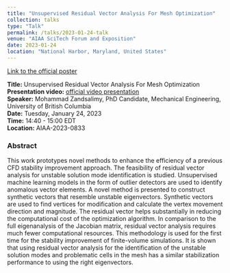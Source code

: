 ```yaml
---
title: "Unsupervised Residual Vector Analysis For Mesh Optimization"
collection: talks
type: "Talk"
permalink: /talks/2023-01-24-talk
venue: "AIAA SciTech Forum and Exposition"
date: 2023-01-24
location: "National Harbor, Maryland, United States"
---
```


[Link to the official poster](https://virtualscitech.aiaa.org/Title/c215a7ec-d28e-443d-88c4-4d83e5793cac)

**Title:** Unsupervised Residual Vector Analysis For Mesh Optimization \
**Presentation video:** [official video presentation](https://virtualscitech.aiaa.org/Title/c215a7ec-d28e-443d-88c4-4d83e5793cac) \
**Speaker:** Mohammad Zandsalimy, PhD Candidate, Mechanical Engineering, University of British Columbia \
**Date:**  Tuesday, January 24, 2023 \
**Time:**  14:40 - 15:00 EDT \
**Location:** AIAA-2023-0833

### Abstract
This work prototypes novel methods to enhance the efficiency of a previous CFD stability improvement approach. The feasibility of residual vector analysis for unstable solution mode identification is studied. Unsupervised machine learning models in the form of outlier detectors are used to identify anomalous vector elements. A novel method is presented to construct synthetic vectors that resemble unstable eigenvectors. Synthetic vectors are used to find vertices for modification and calculate the vertex movement direction and magnitude. The residual vector helps substantially in reducing the computational cost of the optimization algorithm. In comparison to the full eigenanalysis of the Jacobian matrix, residual vector analysis requires much fewer computational resources. This methodology is used for the first time for the stability improvement of finite-volume simulations. It is shown that using residual vector analysis for the identification of the unstable solution modes and problematic cells in the mesh has a similar stabilization performance to using the right eigenvectors.